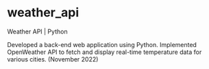 # weather_api
Weather API | Python

Developed a back-end web application using Python. Implemented OpenWeather API to fetch and display real-time temperature data for various cities. (November 2022)

